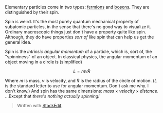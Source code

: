 Elementary particles come in two types: [fermions](https://en.wikipedia.org/wiki/Enrico_Fermi) and [bosons](https://en.wikipedia.org/wiki/Satyendra_Nath_Bose). They are distinguished by their spin.

Spin is weird. It's the most purely quantum mechanical property of subatomic particles, in the sense that there's no good way to visualize it. Ordinary macroscopic things just don't have a property quite like spin. Although, they do have properties *sort of* like spin that can help us get the general idea.

Spin is the *intrinsic angular momentum* of a particle, which is, sort of, the "spinniness" of an object. In classical physics, the angular momentum of an object moving in a circle is (simplified)

$$ L = mvR $$

Where $m$ is mass, $v$ is velocity, and $R$ is the radius of the circle of motion. ($L$ is the standard letter to use for angular momentum. Don't ask me why. I don't know.) And spin has the same dimensions: $mass \times velocity \times distance$. ...Except that *there's nothing actually spinning!*


> Written with [StackEdit](https://stackedit.io/).
<!--stackedit_data:
eyJoaXN0b3J5IjpbLTEzMTA2Mzg2OTYsMTYzODY2OTYzOCwtMT
A3MDIyNjMwMSwtMjA1OTg4ODkwMywtMTQxNjQzNDQ3OCwtMTYy
NTI2MTgwMywtMjY5NjIyNTI4XX0=
-->